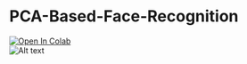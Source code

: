 # PCA-Based-Face-Recognition
[![Open In Colab](https://colab.research.google.com/assets/colab-badge.svg)](https://colab.research.google.com/github/Oelazab/PCA-Based-Face-Recognition/blob/main/PCA_based_face_recognition_ver1_0_0.ipynb)\
![Alt text](https://drive.google.com/uc?export=view&id=1ssAdAar8u_orHEBzpdrOvCfEK8eoMtON)
